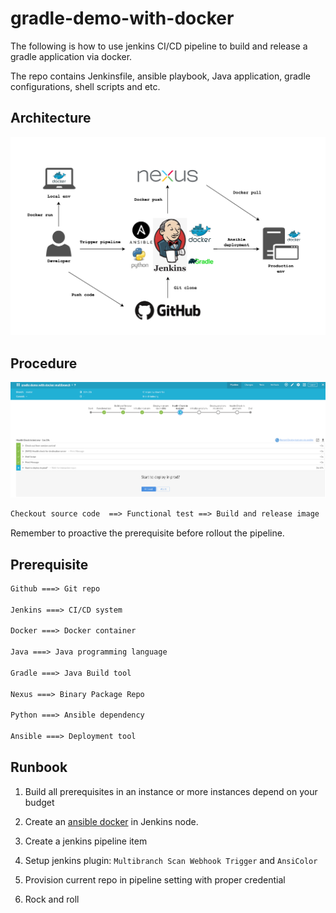 # gradle-demo-with-docker

The following is how to use jenkins CI/CD pipeline to build and release a gradle application via docker.

The repo contains Jenkinsfile, ansible playbook, Java application, gradle configurations, shell scripts and etc.

## Architecture

![Gradle-demo-with-docker architecture](./docs/Gradle-demo-with-docker.png)

## Procedure

![Pipeline steps](./docs/blueocean-1.png)

```txt
Checkout source code  ==> Functional test ==> Build and release image  ==> Initialize test env ==> Deploy test env via ansible ==> Health Check in test env ==> Initialize prod env ==> Deploy prod env via ansible ==> Health Check in prod env
```

Remember to proactive the prerequisite before rollout the pipeline.

## Prerequisite

```txt
Github ===> Git repo

Jenkins ===> CI/CD system

Docker ===> Docker container

Java ===> Java programming language

Gradle ===> Java Build tool

Nexus ===> Binary Package Repo

Python ===> Ansible dependency

Ansible ===> Deployment tool
```

## Runbook

1. Build all prerequisites in an instance or more instances depend on your budget

2. Create an [ansible docker](https://github.com/showerlee/gradle-demo-with-docker/tree/master/ansible) in Jenkins node.

3. Create a jenkins pipeline item

4. Setup jenkins plugin: `Multibranch Scan Webhook Trigger` and `AnsiColor`

5. Provision current repo in pipeline setting with proper credential

6. Rock and roll
